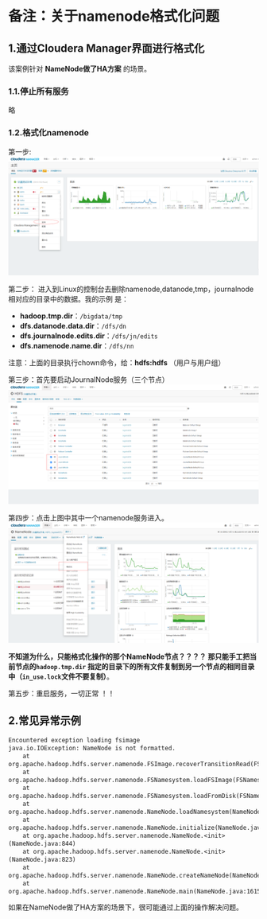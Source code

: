 备注：关于namenode格式化问题
================================================================================
## 1.通过Cloudera Manager界面进行格式化
该案例针对 **NameNode做了HA方案** 的场景。

### 1.1.停止所有服务
略

### 1.2.格式化namenode 

第一步:
![第一步](img/57.png)

第二步：
进入到Linux的控制台去删除namenode,datanode,tmp，journalnode相对应的目录中的数据。我的示例
是：
+ **hadoop.tmp.dir**：`/bigdata/tmp`
+ **dfs.datanode.data.dir**：`/dfs/dn`
+ **dfs.journalnode.edits.dir**：`/dfs/jn/edits`
+ **dfs.namenode.name.dir**：`/dfs/nn`

注意：上面的目录执行chown命令，给：**hdfs:hdfs** （用户与用户组）

第三步：首先要启动JournalNode服务（三个节点）
![第一步](img/58.png)

第四步：点击上图中其中一个namenode服务进入。
![第一步](img/59.png)

**不知道为什么，只能格式化操作的那个NameNode节点？？？？ 那只能手工把当前节点的`hadoop.tmp.dir`
指定的目录下的所有文件复制到另一个节点的相同目录中（`in_use.lock`文件不要复制）**。

第五步：重启服务，一切正常 ！！


## 2.常见异常示例
```
Encountered exception loading fsimage
java.io.IOException: NameNode is not formatted.
	at org.apache.hadoop.hdfs.server.namenode.FSImage.recoverTransitionRead(FSImage.java:232)
	at org.apache.hadoop.hdfs.server.namenode.FSNamesystem.loadFSImage(FSNamesystem.java:1144)
	at org.apache.hadoop.hdfs.server.namenode.FSNamesystem.loadFromDisk(FSNamesystem.java:796)
	at org.apache.hadoop.hdfs.server.namenode.NameNode.loadNamesystem(NameNode.java:614)
	at org.apache.hadoop.hdfs.server.namenode.NameNode.initialize(NameNode.java:676)
	at org.apache.hadoop.hdfs.server.namenode.NameNode.<init>(NameNode.java:844)
	at org.apache.hadoop.hdfs.server.namenode.NameNode.<init>(NameNode.java:823)
	at org.apache.hadoop.hdfs.server.namenode.NameNode.createNameNode(NameNode.java:1547)
	at org.apache.hadoop.hdfs.server.namenode.NameNode.main(NameNode.java:1615)
```
如果在NameNode做了HA方案的场景下，很可能通过上面的操作解决问题。 